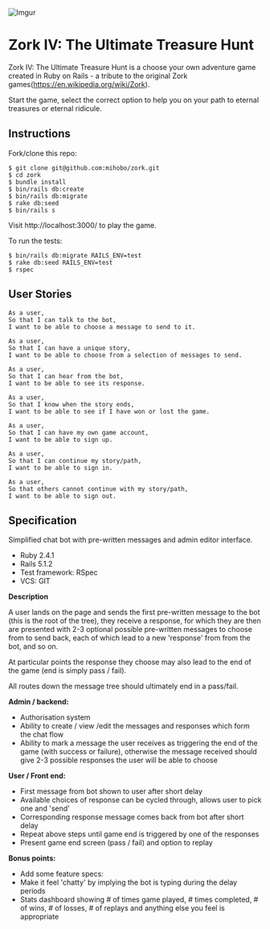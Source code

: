 ![Imgur](https://i.imgur.com/HpMrevL.jpg)
# Zork IV: The Ultimate Treasure Hunt

Zork IV: The Ultimate Treasure Hunt is a choose your own adventure game created in Ruby on Rails - a tribute to the original Zork games(https://en.wikipedia.org/wiki/Zork).

Start the game, select the correct option to help you on your path to eternal treasures or eternal ridicule.

Instructions
------------
Fork/clone this repo:
```
$ git clone git@github.com:mihobo/zork.git
$ cd zork
$ bundle install
$ bin/rails db:create
$ bin/rails db:migrate
$ rake db:seed
$ bin/rails s
```
Visit  http://localhost:3000/ to play the game.

To run the tests:
```
$ bin/rails db:migrate RAILS_ENV=test
$ rake db:seed RAILS_ENV=test
$ rspec
```

User Stories
------------
```
As a user,
So that I can talk to the bot,
I want to be able to choose a message to send to it.

As a user,
So that I can have a unique story,
I want to be able to choose from a selection of messages to send.

As a user,
So that I can hear from the bot,
I want to be able to see its response.

As a user,
So that I know when the story ends,
I want to be able to see if I have won or lost the game.

As a user,
So that I can have my own game account,
I want to be able to sign up.

As a user,
So that I can continue my story/path,
I want to be able to sign in.

As a user,
So that others cannot continue with my story/path,
I want to be able to sign out.
```

Specification
-------------
Simplified chat bot with pre-written messages and admin editor interface.
* Ruby 2.4.1  
* Rails 5.1.2  
* Test framework: RSpec  
* VCS: GIT  

**Description**

A user lands on the page and sends the first pre-written message to the bot (this is the root of the tree), they receive a response, for which they are then are presented with 2-3 optional possible pre-written messages to choose from to send back, each of which lead to a new 'response' from from the bot, and so on.

At particular points the response they choose may also lead to the end of the game (end is simply pass / fail).

All routes down the message tree should ultimately end in a pass/fail.

**Admin / backend:**
* Authorisation system  
* Ability to create / view /edit the messages and responses which form the chat flow  
* Ability to mark a message the user receives as triggering the end of the game (with success or failure), otherwise the message received should give 2-3 possible responses the user will be able to choose

**User / Front end:**

* First message from bot shown to user after short delay
* Available choices of response can be cycled through, allows user to pick one and 'send'
* Corresponding response message comes back from bot after short delay
* Repeat above steps until game end is triggered by one of the responses
* Present game end screen (pass / fail) and option to replay

**Bonus points:**

* Add some feature specs:
* Make it feel 'chatty' by implying the bot is typing during the delay periods
* Stats dashboard showing # of times game played, # times completed, # of wins, # of losses, # of replays and anything else you feel is appropriate
